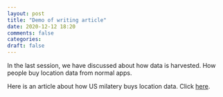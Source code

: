 ```yaml
---
layout: post
title: "Demo of writing article"
date: 2020-12-12 18:20
comments: false
categories:
draft: false
---
```


In the last session, we have discussed about how data is harvested. How people buy location data from normal apps.

Here is an article about how US milatery buys location data. Click [here](https://www.vice.com/en/article/jgqm5x/us-military-location-data-xmode-locate-x).
